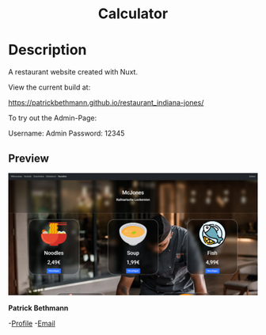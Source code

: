 <h1 align="center">Calculator</h1>

# Description

A restaurant website created with Nuxt.

View the current build at:

https://patrickbethmann.github.io/restaurant_indiana-jones/

To try out the Admin-Page:

Username: Admin
Password: 12345

## Preview

![](/screenshots/thumbnail.PNG)

**Patrick Bethmann**

-[Profile](https://github.com/PatrickBethmann) -[Email](mailto:patrickbethmann@outlook.de)
